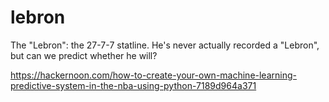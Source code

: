 # lebron
The "Lebron": the 27-7-7 statline. He's never actually recorded a "Lebron", but can we predict whether he will?

https://hackernoon.com/how-to-create-your-own-machine-learning-predictive-system-in-the-nba-using-python-7189d964a371
